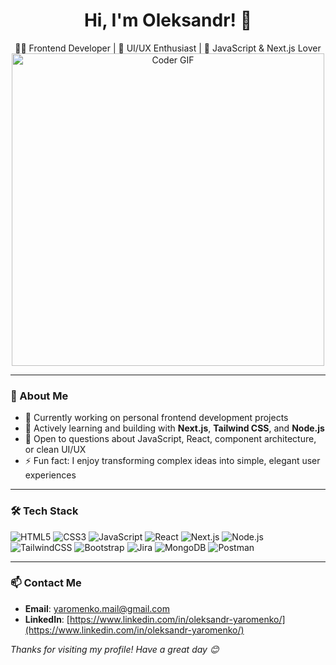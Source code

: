 <h1 align="center">Hi, I'm Oleksandr! 👋</h1>

<p align="center">
  🧑‍💻 Frontend Developer | 🎨 UI/UX Enthusiast | 🚀 JavaScript & Next.js Lover
  <img src="https://media.giphy.com/media/SWoSkN6DxTszqIKEqv/giphy.gif" alt="Coder GIF" width="500">
</p>



---

### 💼 About Me

- 🔭 Currently working on personal frontend development projects  
- 🌱 Actively learning and building with **Next.js**, **Tailwind CSS**, and **Node.js**  
- 💬 Open to questions about JavaScript, React, component architecture, or clean UI/UX  
- ⚡ Fun fact: I enjoy transforming complex ideas into simple, elegant user experiences


---

### 🛠️ Tech Stack

![HTML5](https://img.shields.io/badge/-HTML5-E34F26?logo=html5&logoColor=white&style=flat)
![CSS3](https://img.shields.io/badge/-CSS3-1572B6?logo=css3&logoColor=white&style=flat)
![JavaScript](https://img.shields.io/badge/-JavaScript-F7DF1E?logo=javascript&logoColor=black&style=flat)
![React](https://img.shields.io/badge/-React-61DAFB?logo=react&logoColor=black&style=flat)
![Next.js](https://img.shields.io/badge/-Next.js-000000?logo=nextdotjs&logoColor=white&style=flat)
![Node.js](https://img.shields.io/badge/-Node.js-339933?logo=nodedotjs&logoColor=white&style=flat)
![TailwindCSS](https://img.shields.io/badge/-TailwindCSS-38B2AC?logo=tailwindcss&logoColor=white&style=flat)
![Bootstrap](https://img.shields.io/badge/-Bootstrap-7952B3?logo=bootstrap&logoColor=white&style=flat)
![Jira](https://img.shields.io/badge/-Jira-0052CC?logo=jira&logoColor=white&style=flat)
![MongoDB](https://img.shields.io/badge/-MongoDB-47A248?logo=mongodb&logoColor=white&style=flat)
![Postman](https://img.shields.io/badge/-Postman-FF6C37?logo=postman&logoColor=white&style=flat)

---

### 📫 Contact Me

- **Email**: [yaromenko.mail@gmail.com](yaromenko.mail@gmail.com)
- **LinkedIn**: [https://www.linkedin.com/in/oleksandr-yaromenko/](https://www.linkedin.com/in/oleksandr-yaromenko/)



*Thanks for visiting my profile! Have a great day 😊*
